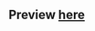 ## Preview [here](https://shelbyfitnesstracker.netlify.app/)


 
                                                              
